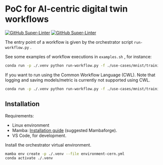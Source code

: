 # PoC for AI-centric digital twin workflows

[![GitHub Super-Linter](https://github.com/interTwin-eu/T6.5-AI-and-ML/actions/workflows/lint.yml/badge.svg)](https://github.com/marketplace/actions/super-linter)
[![GitHub Super-Linter](https://github.com/interTwin-eu/T6.5-AI-and-ML/actions/workflows/check-links.yml/badge.svg)](https://github.com/marketplace/actions/markdown-link-check)

The entry point of a workflow is given by the orchestrator script `run-workflow.py` .

See some examples of workflow executions in `examples.sh` , for instance:

```bash
conda run -p ./.venv python run-workflow.py -f ./use-cases/mnist/training-workflow.yml
```

If you want to run using the Common Workflow Language (CWL).
Note that logging and saving models/metric is currently not supported using CWL.

```bash
conda run -p ./.venv python run-workflow.py -f ./use-cases/mnist/training-workflow-cwl.yml --cwl
```

## Installation

Requirements:

- Linux environment
- Mamba: [Installation guide](https://mamba.readthedocs.io/en/latest/installation.html) (suggested Mambaforge).
- VS Code, for development.

Install the orchestrator virtual environment.

```bash
mamba env create -p ./.venv --file environment-cern.yml
conda activate ./.venv
```
